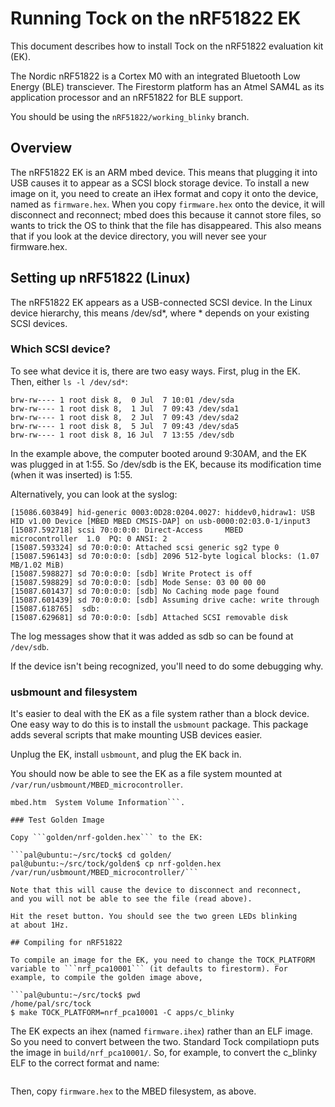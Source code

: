 # Running Tock on the nRF51822 EK 

This document describes how to install Tock on the nRF51822 evaluation
kit (EK).

The Nordic nRF51822 is a Cortex M0 with an integrated Bluetooth Low
Energy (BLE) transciever. The Firestorm platform has an Atmel SAM4L as
its application processor and an nRF51822 for BLE support.

You should be using the ```nRF51822/working_blinky``` branch.

## Overview

The nRF51822 EK is an ARM mbed device. This means that plugging it
into USB causes it to appear as a SCSI block storage device. To
install a new image on it, you need to create an iHex format and copy
it onto the device, named as `firmware.hex`. When you copy
`firmware.hex` onto the device, it will disconnect and reconnect; mbed
does this because it cannot store files, so wants to trick the OS to
think that the file has disappeared. This also means that if you look
at the device directory, you will never see your firmware.hex.

## Setting up nRF51822 (Linux)

The nRF51822 EK appears as a USB-connected SCSI device. In the Linux
device hierarchy, this means /dev/sd*, where * depends on your
existing SCSI devices.

### Which SCSI device?

To see what device it is, there are two easy ways. First, plug in the
EK. Then, either ```ls -l /dev/sd*```:

```pal@ubuntu:~/src/tock/apps/c_blinky$ ls -l /dev/sd*
brw-rw---- 1 root disk 8,  0 Jul  7 10:01 /dev/sda
brw-rw---- 1 root disk 8,  1 Jul  7 09:43 /dev/sda1
brw-rw---- 1 root disk 8,  2 Jul  7 09:43 /dev/sda2
brw-rw---- 1 root disk 8,  5 Jul  7 09:43 /dev/sda5
brw-rw---- 1 root disk 8, 16 Jul  7 13:55 /dev/sdb
```

In the example above, the computer booted around 9:30AM, and the EK was
plugged in at 1:55. So /dev/sdb is the EK, because its modification time
(when it was inserted) is 1:55.

Alternatively, you can look at the syslog:

```pal@ubuntu:~/src/tock/apps/c_blinky$ dmesg | tail -10
[15086.603849] hid-generic 0003:0D28:0204.0027: hiddev0,hidraw1: USB HID v1.00 Device [MBED MBED CMSIS-DAP] on usb-0000:02:03.0-1/input3
[15087.592718] scsi 70:0:0:0: Direct-Access     MBED     microcontroller  1.0  PQ: 0 ANSI: 2
[15087.593324] sd 70:0:0:0: Attached scsi generic sg2 type 0
[15087.596143] sd 70:0:0:0: [sdb] 2096 512-byte logical blocks: (1.07 MB/1.02 MiB)
[15087.598827] sd 70:0:0:0: [sdb] Write Protect is off
[15087.598829] sd 70:0:0:0: [sdb] Mode Sense: 03 00 00 00
[15087.601437] sd 70:0:0:0: [sdb] No Caching mode page found
[15087.601439] sd 70:0:0:0: [sdb] Assuming drive cache: write through
[15087.618765]  sdb:
[15087.629681] sd 70:0:0:0: [sdb] Attached SCSI removable disk
```
The log messages show that it was added as sdb so can be found at
```/dev/sdb```.

If the device isn't being recognized, you'll need to do some debugging
why.

### usbmount and filesystem

It's easier to deal with the EK as a file system rather than a block
device. One easy way to do this is to install the ```usbmount```
package. This package adds several scripts that make mounting USB
devices easier.

Unplug the EK, install ```usbmount```, and plug the EK back in.

You should now be able to see the EK as a file system mounted at
```/var/run/usbmount/MBED_microcontroller```.

```pal@ubuntu:/var/run/usbmount/MBED_microcontroller$ ls
mbed.htm  System Volume Information```.

### Test Golden Image

Copy ```golden/nrf-golden.hex``` to the EK:

```pal@ubuntu:~/src/tock$ cd golden/
pal@ubuntu:~/src/tock/golden$ cp nrf-golden.hex /var/run/usbmount/MBED_microcontroller/```

Note that this will cause the device to disconnect and reconnect,
and you will not be able to see the file (read above).

Hit the reset button. You should see the two green LEDs blinking
at about 1Hz.
 
## Compiling for nRF51822

To compile an image for the EK, you need to change the TOCK_PLATFORM
variable to ```nrf_pca10001``` (it defaults to firestorm). For
example, to compile the golden image above,

```pal@ubuntu:~/src/tock$ pwd
/home/pal/src/tock
$ make TOCK_PLATFORM=nrf_pca10001 -C apps/c_blinky
```

The EK expects an ihex (named ```firmware.ihex```) rather than an ELF
image. So you need to convert between the two. Standard Tock
compilatiopn puts the image in ```build/nrf_pca10001/```. So, for
example, to convert the c_blinky ELF to the correct format and name:

```$ arm-none-eabi-objcopy -Oihex build/nrf_pca10001/c_blinky/kernel_and_app.elf firmware.hex
```

Then, copy ```firmware.hex``` to the MBED filesystem, as above.


